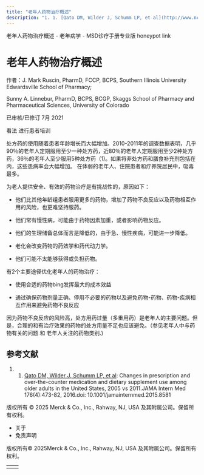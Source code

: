 ```yaml
---
title: "老年人药物治疗概述"
description: "1. 1. [Qato DM, Wilder J, Schumm LP, et al](http://www.ncbi.nlm.nih.gov/pubmed/26998708): Changes in prescription and over-the-counter medication and dietary supplement use among older adults in the United States, 2005 vs 2011.JAMA Intern Med 176(4):473-82, 2016.doi: 10.1001/jamainternmed.2015.8581"
---
```


﻿老年人药物治疗概述 \- 老年病学 \- MSD诊疗手册专业版 honeypot link

# 老年人药物治疗概述

作者：J. Mark Ruscin, PharmD, FCCP, BCPS, Southern Illinois University Edwardsville School of Pharmacy;

Sunny A. Linnebur, PharmD, BCPS, BCGP, Skaggs School of Pharmacy and Pharmaceutical Sciences, University of Colorado

已审核/已修订 7月 2021

看法 进行患者培训

处方药的使用随着患者年龄增长而大幅增加。2010-2011年的调查数据表明，几乎90％的老年人定期服用至少一种处方药，近80％的老年人定期服用至少2种处方药，36％的老年人至少服用5种处方药（1)。如果将非处方药和膳食补充剂包括在内，这些患病率会大幅增加。 在体弱的老年人、住院患者和疗养院居民中，吸毒最多。

为老人提供安全、有效的药物治疗是有挑战性的，原因如下：

- 他们比其他年龄组患者服用更多的药物，增加了药物不良反应以及药物相互作用的风险，也更难坚持服药。

- 他们常有慢性病，可能由于药物因素加重，或者影响药物反应。

- 他们的生理储备总体而言是降低的，由于急、慢性疾病，可能进一步降低。

- 老化会改变药物的药效学和药代动力学。

- 他们可能不太能够获得或负担药物。


有2个主要途径优化老年人的药物治疗：

- 使用合适的药物bing发挥最大的成本效益

- 通过确保药物剂量正确、停用不必要的药物以及避免药物-药物、药物-疾病相互作用来避免药物不良反应


因为药物不良反应的风险高，处方用药过量（多重用药）是老年人的主要问题。但是，合理的和有治疗效果的药物的处方用量不足也应该避免。（参见老年人中与药物有关的问题 和 老年人关注的药物类别.)

## 参考文献

1. 1. [Qato DM, Wilder J, Schumm LP, et al](http://www.ncbi.nlm.nih.gov/pubmed/26998708): Changes in prescription and over-the-counter medication and dietary supplement use among older adults in the United States, 2005 vs 2011.JAMA Intern Med 176(4):473-82, 2016.doi: 10.1001/jamainternmed.2015.8581




版权所有 © 2025
Merck & Co., Inc., Rahway, NJ, USA 及其附属公司。保留所有权利。

- 关于
- 免责声明

版权所有© 2025Merck & Co., Inc., Rahway, NJ, USA 及其附属公司。保留所有权利。

|     |     |
| --- | --- |
|  |  |